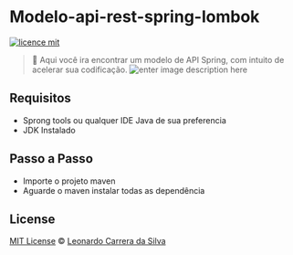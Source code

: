 # Modelo-api-rest-spring-lombok

[![licence mit](https://img.shields.io/badge/licence-MIT-blue.svg)](https://img.shields.io/github/license/LeonardoCarreraSilva/modelo-api-rest-spring-lombok)

>:rocket: Aqui você ira encontrar um modelo de API Spring, com intuito de acelerar sua codificação.
![enter image description here](https://photos.app.goo.gl/5v1b9Q1tbnaij8N37)
## Requisitos 

 - Sprong tools ou qualquer IDE Java de sua preferencia
 - JDK Instalado

## Passo a Passo
- Importe o projeto maven
- Aguarde o maven instalar todas as dependência 


## License
[MIT License](https://github.com/LeonardoCarreraSilva/modelo-api-rest-spring-lombok/blob/master/LICENSE) © [Leonardo Carrera da Silva](www.linkedin.com/in/leonardo-carrera-da-silva)
